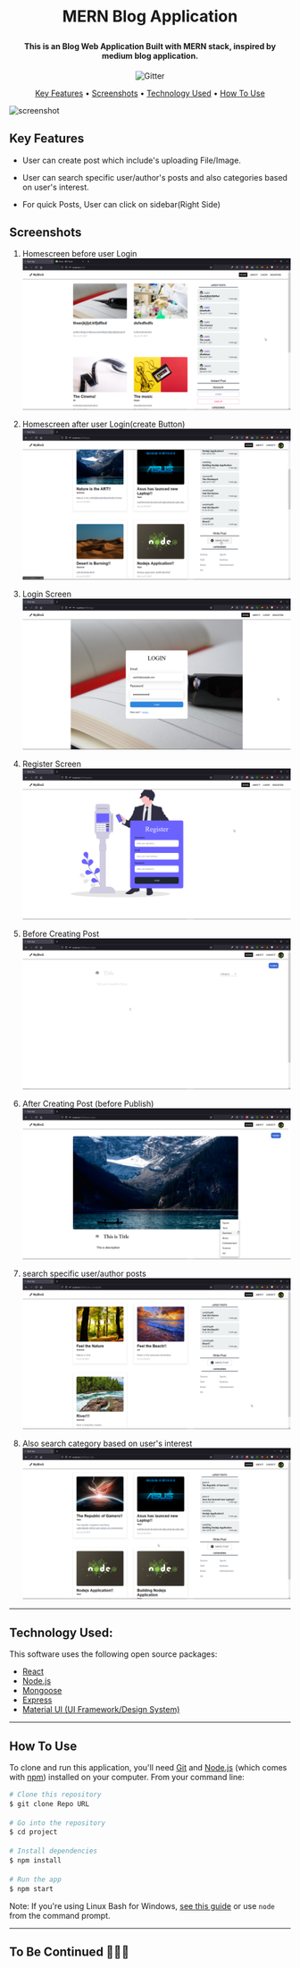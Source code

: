 <h1 align="center">

MERN Blog Application
<br>

</h1>
<h4 align="center">This is an Blog Web Application Built with MERN stack, inspired by medium blog application.</h4>
<p align="center">
    <img src=https://badge.fury.io/js/npm.svg
         alt="Gitter">
</p>

<p align="center">
  <a href="#key-features">Key Features</a> •
  <a href="#screenshots">Screenshots</a> •
  <a href="#technology-used">Technology Used</a>  •
  <a href="#how-to-use">How To Use</a> 
</p>

![screenshot](client/public/blogApp.gif)

## Key Features

- User can create post which include's uploading File/Image.

- User can search specific user/author's posts and also categories based on user's interest.

- For quick Posts, User can click on sidebar(Right Side)

## Screenshots

1. Homescreen before user Login
   ![screenshot](client/public/loggedOut.png)

2. Homescreen after user Login(create Button)
   ![screenshot](client/public/loggedIn.png)

3. Login Screen
   ![screenshot](client/public/login.png)

4. Register Screen
   ![screenshot](client/public/register.png)

5. Before Creating Post
   ![screenshot](client/public/writeScrn.png)

6. After Creating Post (before Publish)
   ![screenshot](client/public/writeScrn2.png)

7. search specific user/author posts
   ![screenshot](client/public/queryStr.png)

8. Also search category based on user's interest
   ![screenshot](client/public/queryStr2.png)

---

## Technology Used:

This software uses the following open source packages:

- [React](https://reactjs.org/)
- [Node.js](https://nodejs.org/)
- [Mongoose](https://mongoosejs.com/)
- [Express](https://expressjs.com/)
- [Material UI (UI Framework/Design System)](https://material-ui.com/)

---

## How To Use

To clone and run this application, you'll need [Git](https://git-scm.com) and [Node.js](https://nodejs.org/en/download/) (which comes with [npm](http://npmjs.com)) installed on your computer. From your command line:

```bash
# Clone this repository
$ git clone Repo URL

# Go into the repository
$ cd project

# Install dependencies
$ npm install

# Run the app
$ npm start
```

Note: If you're using Linux Bash for Windows, [see this guide](https://www.howtogeek.com/261575/how-to-run-graphical-linux-desktop-applications-from-windows-10s-bash-shell/) or use `node` from the command prompt.

---

## To Be Continued 👨🏼‍💻
